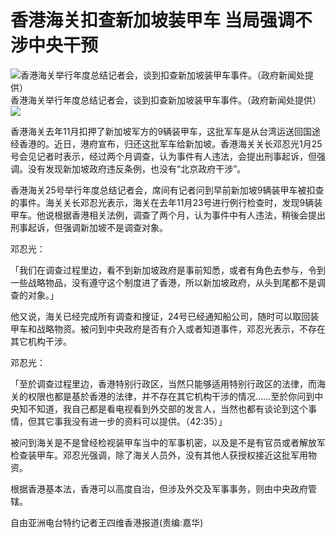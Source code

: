 香港海关扣查新加坡装甲车 当局强调不涉中央干预
=============================================

![香港海关举行年度总结记者会，谈到扣查新加坡装甲车事件。（政府新闻处提供）](http://www.rfa.org/mandarin/yataibaodao/gangtai/wsw-01252017103308.html/pic.JPG/@@images/fa9a0727-3e91-4639-84b3-36da86901fb6.jpeg "香港海关举行年度总结记者会，谈到扣查新加坡装甲车事件。（政府新闻处提供）")
香港海关举行年度总结记者会，谈到扣查新加坡装甲车事件。（政府新闻处提供）
[![](http://www.rfa.org/rfa_resources/graphics/icon-zoom.png)](http://www.rfa.org/mandarin/yataibaodao/gangtai/wsw-01252017103308.html/pic.JPG)

香港海关去年11月扣押了新加坡军方的9辆装甲车，这批军车是从台湾运送回国途经香港的。近日，港府宣布，归还这批军车给新加坡。香港海关关长邓忍光1月25号会见记者时表示，经过两个月调查，认为事件有人违法，会提出刑事起诉，但强调。没有发现新加坡政府违反条例，也没有“北京政府干涉”。

香港海关25号举行年度总结记者会，席间有记者问到早前新加坡9辆装甲车被扣查的事件。海关关长邓忍光表示，海关在去年11月23号进行例行检查时，发现9辆装甲车。他说根据香港相关法例，调查了两个月，认为事件中有人违法，稍後会提出刑事起诉，但强调新加坡不是调查对象。

邓忍光：

「我们在调查过程里边，看不到新加坡政府是事前知悉，或者有角色去参与，令到一些战略物品，没有遵守这个制度进了香港，所以新加坡政府，从头到尾都不是调查的对象。」

他又说，海关已经完成所有调查和搜证，24号已经通知船公司，随时可以取回装甲车和战略物资。被问到中央政府是否有介入或者知道事件，邓忍光表示，不存在其它机构干涉。

邓忍光：

「至於调查过程里边，香港特别行政区，当然只能够适用特别行政区的法律，而海关的权限也都是基於香港的法律，并不存在其它机构干涉的情况……至於你问到中央知不知道，我自己都是看电视看到外交部的发言人，当然也都有谈论到这个事情，但其它事我没有进一步的资料可以提供。（42:35）」

被问到海关是不是曾经检视装甲车当中的军事机密，以及是不是有官员或者解放军检查装甲车。邓忍光强调，除了海关人员外，没有其他人获授权接近这批军用物资。

根据香港基本法，香港可以高度自治，但涉及外交及军事事务，则由中央政府管辖。

自由亚洲电台特约记者王四维香港报道(责编:嘉华)



